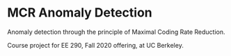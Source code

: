 # MCR Anomaly Detection
Anomaly detection through the principle of Maximal Coding Rate Reduction.

Course project for EE 290, Fall 2020 offering, at UC Berkeley.
